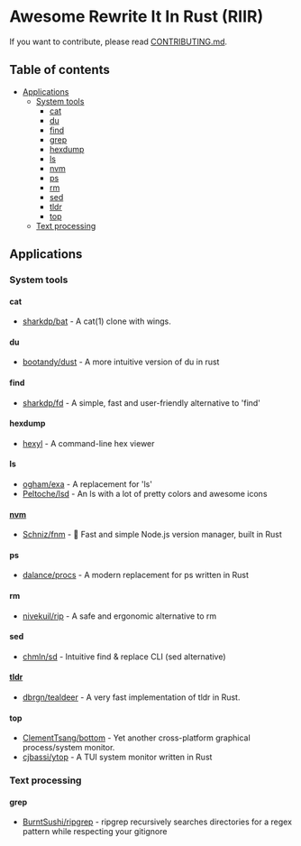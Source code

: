 # Awesome Rewrite It In Rust (RIIR)

If you want to contribute, please read [CONTRIBUTING.md](CONTRIBUTING.md).

## Table of contents

- [Applications](#applications)
  - [System tools](#system-tools)
    - [cat](#cat)
    - [du](#du)
    - [find](#find)
    - [grep](#grep)
    - [hexdump](#hexdump)
    - [ls](#ls)
    - [nvm](#nvm)
    - [ps](#ps)
    - [rm](#rm)
    - [sed](#sed)
    - [tldr](#tldr)
    - [top](#top)
  - [Text processing](#text-processing)

## Applications

### System tools

#### cat

* [sharkdp/bat](https://github.com/sharkdp/bat) - A cat(1) clone with wings.

#### du

* [bootandy/dust](https://github.com/bootandy/dust) - A more intuitive version of du in rust

#### find

* [sharkdp/fd](https://github.com/sharkdp/fd) - A simple, fast and user-friendly alternative to 'find'

#### hexdump

* [hexyl](https://github.com/sharkdp/hexyl) - A command-line hex viewer

#### ls

* [ogham/exa](https://github.com/ogham/exa) - A replacement for 'ls' 
* [Peltoche/lsd](https://github.com/Peltoche/lsd) - An ls with a lot of pretty colors and awesome icons

#### [nvm](https://github.com/nvm-sh/nvm)

* [Schniz/fnm](https://github.com/Schniz/fnm) - 🚀 Fast and simple Node.js version manager, built in Rust

#### ps

* [dalance/procs](https://github.com/dalance/procs) - A modern replacement for ps written in Rust

#### rm

* [nivekuil/rip](https://github.com/nivekuil/rip) - A safe and ergonomic alternative to rm

#### sed

* [chmln/sd](https://github.com/chmln/sd) - Intuitive find & replace CLI (sed alternative)

#### [tldr](https://github.com/tldr-pages/tldr)

* [dbrgn/tealdeer](https://github.com/dbrgn/tealdeer) - A very fast implementation of tldr in Rust.

#### top

* [ClementTsang/bottom](https://github.com/ClementTsang/bottom) - Yet another cross-platform graphical process/system monitor.
* [cjbassi/ytop](https://github.com/cjbassi/ytop) - A TUI system monitor written in Rust

### Text processing

#### grep

* [BurntSushi/ripgrep](https://github.com/BurntSushi/ripgrep) - ripgrep recursively searches directories for a regex pattern while respecting your gitignore
